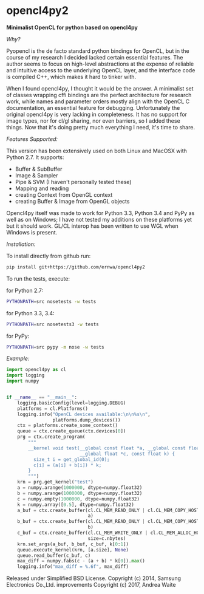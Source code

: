 opencl4py2
==========

**Minimalist OpenCL for python based on opencl4py**

_Why?_

Pyopencl is the de facto standard python bindings for OpenCL, but in the course of my research I decided lacked certain essential features. The author seems to focus on high-level abstractions at the expense of reliable and intuitive access to the underlying OpenCL layer, and the interface code is compiled C++, which makes it hard to tinker with.

When I found opencl4py, I thought it would be the answer. A minimalist set of classes wrapping cffi bindings are the perfect architecture for research work, while names and parameter orders mostly align with the OpenCL C documentation, an essential feature for debugging. Unfortunately the original opencl4py is very lacking in completeness. It has no support for image types, nor for cl/gl sharing, nor even barriers, so I added these things. Now that it's doing pretty much everything I need, it's time to share.


_Features Supported:_

This version has been extensively used on both Linux and MacOSX with Python 2.7. It supports:

- Buffer & SubBuffer
- Image & Sampler
- Pipe & SVM (I haven't personally tested these)
- Mapping and reading
- creating Context from OpenGL context
- creating Buffer & Image from OpenGL objects

Opencl4py itself was made to work for Python 3.3, Python 3.4 and PyPy as well as on Windows; I have not tested my additions on these platforms yet but it should work. GL/CL interop has been written to use WGL when Windows is present.


_Installation:_

To install directly from github run:
```bash
pip install git+https://github.com/ernwa/opencl4py2
```

To run the tests, execute:

for Python 2.7:
```bash
PYTHONPATH=src nosetests -w tests
```

for Python 3.3, 3.4:
```bash
PYTHONPATH=src nosetests3 -w tests
```

for PyPy:
```bash
PYTHONPATH=src pypy -m nose -w tests
```

_Example:_

```python
import opencl4py as cl
import logging
import numpy


if __name__ == "__main__":
    logging.basicConfig(level=logging.DEBUG)
    platforms = cl.Platforms()
    logging.info("OpenCL devices available:\n\n%s\n",
                 platforms.dump_devices())
    ctx = platforms.create_some_context()
    queue = ctx.create_queue(ctx.devices[0])
    prg = ctx.create_program(
        """
        __kernel void test(__global const float *a, __global const float *b,
                           __global float *c, const float k) {
          size_t i = get_global_id(0);
          c[i] = (a[i] + b[i]) * k;
        }
        """)
    krn = prg.get_kernel("test")
    a = numpy.arange(1000000, dtype=numpy.float32)
    b = numpy.arange(1000000, dtype=numpy.float32)
    c = numpy.empty(1000000, dtype=numpy.float32)
    k = numpy.array([0.5], dtype=numpy.float32)
    a_buf = ctx.create_buffer(cl.CL_MEM_READ_ONLY | cl.CL_MEM_COPY_HOST_PTR,
                              a)
    b_buf = ctx.create_buffer(cl.CL_MEM_READ_ONLY | cl.CL_MEM_COPY_HOST_PTR,
                              b)
    c_buf = ctx.create_buffer(cl.CL_MEM_WRITE_ONLY | cl.CL_MEM_ALLOC_HOST_PTR,
                              size=c.nbytes)
    krn.set_args(a_buf, b_buf, c_buf, k[0:1])
    queue.execute_kernel(krn, [a.size], None)
    queue.read_buffer(c_buf, c)
    max_diff = numpy.fabs(c - (a + b) * k[0]).max()
    logging.info("max_diff = %.6f", max_diff)
```

Released under Simplified BSD License.
Copyright (c) 2014, Samsung Electronics Co.,Ltd.
improvements Copyright (c) 2017, Andrea Waite
